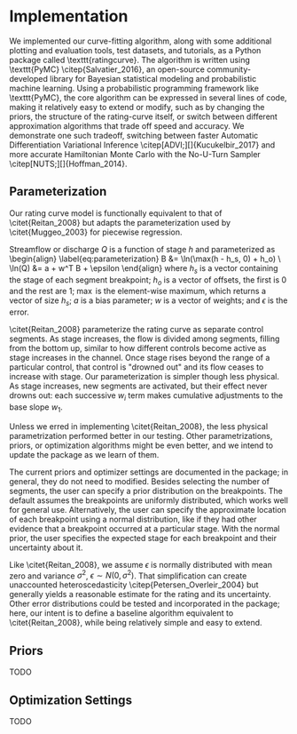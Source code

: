 # Implementation
We implemented our curve-fitting algorithm, along with some additional plotting and evaluation tools, test datasets, and tutorials, as a Python package called \texttt{ratingcurve}. 
The algorithm is written using \texttt{PyMC} \citep{Salvatier_2016},
an open-source community-developed library for Bayesian statistical modeling and probabilistic machine learning.
Using a probabilistic programming framework like \texttt{PyMC}, the core algorithm can be expressed in several lines of code,
making it relatively easy to extend or modify,
such as by changing the priors, the structure of the rating-curve itself, or switch between different approximation algorithms that trade off speed and accuracy.
We demonstrate one such tradeoff,
switching between faster Automatic Differentiation Variational Inference \citep[ADVI;][]{Kucukelbir_2017}
and more accurate Hamiltonian Monte Carlo with the No-U-Turn Sampler \citep[NUTS;][]{Hoffman_2014}.

## Parameterization

Our rating curve model is functionally equivalent to that of \citet{Reitan_2008}
but adapts the parameterization used by \citet{Muggeo_2003} for piecewise regression.

Streamflow or discharge $Q$ is a function of stage $h$ and parameterized as
\begin{align}
    \label{eq:parameterization}
    B &= \ln(\max(h - h_s, 0) + h_o) \\
    \ln(Q) &= a + w^T B + \epsilon
\end{align}
where
$h_s$ is a vector containing the stage of each segment breakpoint;
$h_o$ is a vector of offsets, the first is 0 and the rest are 1;
$\max$ is the element-wise maximum, which returns a vector of size $h_s$;
$a$ is a bias parameter;
$w$ is a vector of weights;
and $\epsilon$ is the error.

\citet{Reitan_2008} parameterize the rating curve as separate control segments.
As stage increases, the flow is divided among segments, filling from the bottom up,
similar to how different controls become active as stage increases in the channel.
Once stage rises beyond the range of a particular control, that control is "drowned out" and its flow ceases to increase with stage.
Our parameterization is simpler though less physical.
As stage increases, new segments are activated, but their effect never drowns out:
each successive $w_i$ term makes cumulative adjustments to the base slope $w_1$.

Unless we erred in implementing \citet{Reitan_2008},
the less physical parametrization performed better in our testing.
Other parametrizations, priors, or optimization algorithms might be even better,
and we intend to update the package as we learn of them. 

The current priors and optimizer settings are documented in the package;
in general, they do not need to modified.
Besides selecting the number of segments, the user can specify a prior distribution on the breakpoints.
The default assumes the breakpoints are uniformly distributed, which works well for general use.
Alternatively, the user can specify the approximate location of each breakpoint using a normal distribution,
like if they had other evidence that a breakpoint occurred at a particular stage. 
With the normal prior, the user specifies the expected stage for each breakpoint and their uncertainty about it.

Like \citet{Reitan_2008}, we assume $\epsilon$ is normally distributed with mean zero and variance $\sigma^2$, $\epsilon \sim N(0, \sigma^2)$.
That simplification can create unaccounted heteroscedasticity \citep{Petersen_Overleir_2004}
but generally yields a reasonable estimate for the rating and its uncertainty.
Other error distributions could be tested and incorporated in the package;
here, our intent is to define a baseline algorithm equivalent to \citet{Reitan_2008},
while being relatively simple and easy to extend.

## Priors
TODO

## Optimization Settings
TODO